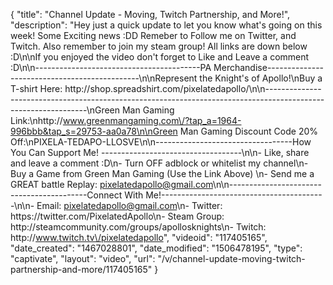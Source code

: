 {
    "title": "Channel Update - Moving, Twitch Partnership, and More!",
    "description": "Hey just a quick update to let you know what's going on this week!  Some Exciting news :DD Remeber to Follow me on Twitter, and Twitch.  Also remember to join my steam group!  All links are down below :D\n\nIf you enjoyed the video don't forget to Like and Leave a comment :D\n\n-----------------------------------------PA Merchandise----------------------------------------------\n\nRepresent the Knight's of Apollo!\nBuy a T-shirt Here: http:\/\/shop.spreadshirt.com\/pixelatedapollo\/\n\n---------------------------------------------------------------------------------------------------------------\nGreen Man Gaming Link:\nhttp:\/\/www.greenmangaming.com\/?tap_a=1964-996bbb&tap_s=29753-aa0a78\n\nGreen Man Gaming Discount Code 20% Off:\nPIXELA-TEDAPO-LLOSVE\n\n----------------------------------How You Can Support Me! -----------------------------------\n\n- Like, share and leave a comment :D\n- Turn OFF adblock or whitelist my channel\n- Buy a Game from Green Man Gaming (Use the Link Above) \n- Send me a GREAT battle Replay: pixelatedapollo@gmail.com\n\n------------------------------------------Connect With Me!-----------------------------------------\n\n- Email: pixelatedapollo@gmail.com\n- Twitter: https:\/\/twitter.com\/PixelatedApollo\n- Steam Group:  http:\/\/steamcommunity.com\/groups\/apollosknights\n- Twitch: http:\/\/www.twitch.tv\/pixelatedapollo",
    "videoid": "117405165",
    "date_created": "1467028801",
    "date_modified": "1506478195",
    "type": "captivate",
    "layout": "video",
    "url": "\/v\/channel-update-moving-twitch-partnership-and-more\/117405165"
}